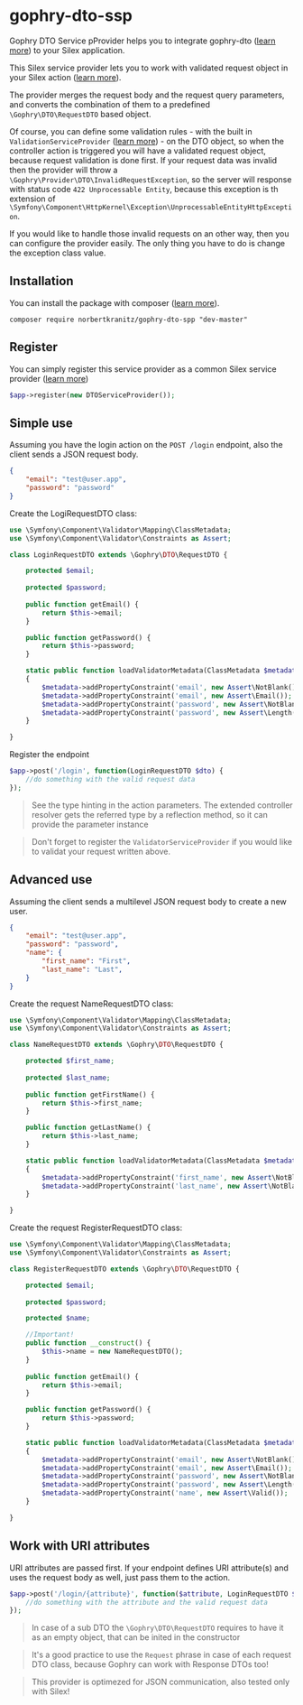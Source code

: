 # gophry-dto-ssp
Gophry DTO Service pProvider helps you to integrate gophry-dto ([learn more](https://github.com/norbertkranitz/gophry-dto)) to your Silex application.

This Silex service provider lets you to work with validated request object in your Silex action ([learn more](http://silex.sensiolabs.org)).

The provider merges the request body and the request query parameters, and converts the combination of them to a predefined ```\Gophry\DTO\RequestDTO``` based object.

Of course, you can define some validation rules - with the built in ```ValidationServiceProvider``` ([learn more](http://silex.sensiolabs.org/doc/providers/validator.html)) -  on the DTO object, so when the controller action is triggered you will have a validated request object, because request validation is done first.
If your request data was invalid then the provider will throw a ```\Gophry\Provider\DTO\InvalidRequestException```, so the server will response with status code ```422 Unprocessable Entity```, because this exception is th extension of ```\Symfony\Component\HttpKernel\Exception\UnprocessableEntityHttpException```.

If you would like to handle those invalid requests on an other way, then you can configure the provider easily. The only thing you have to do is change the exception class value.

## Installation

You can install the package with composer ([learn more](https://getcomposer.org/doc/01-basic-usage.md)).

```
composer require norbertkranitz/gophry-dto-spp "dev-master"
```

## Register

You can simply register this service provider as a common Silex service provider ([learn more](http://silex.sensiolabs.org/doc/master/providers.html))

```php
$app->register(new DTOServiceProvider());
```

## Simple use

Assuming you have the login action on the ```POST /login``` endpoint, also the client sends a JSON request body.

```JSON
{
    "email": "test@user.app",
    "password": "password"
}
```

Create the LogiRequestDTO class:
```php
use \Symfony\Component\Validator\Mapping\ClassMetadata;
use \Symfony\Component\Validator\Constraints as Assert;

class LoginRequestDTO extends \Gophry\DTO\RequestDTO {

    protected $email;
    
    protected $password;
        
    public function getEmail() {
        return $this->email;
    }

    public function getPassword() {
        return $this->password;
    }

    static public function loadValidatorMetadata(ClassMetadata $metadata)
    {
        $metadata->addPropertyConstraint('email', new Assert\NotBlank());
        $metadata->addPropertyConstraint('email', new Assert\Email());
        $metadata->addPropertyConstraint('password', new Assert\NotBlank());
        $metadata->addPropertyConstraint('password', new Assert\Length(['min' => 5]));
    }

}
```

Register the endpoint
```php
$app->post('/login', function(LoginRequestDTO $dto) {
    //do something with the valid request data
});
```

> See the type hinting in the action parameters. The extended controller resolver gets the referred type by a reflection method, so it can provide the parameter instance

> Don't forget to register the ```ValidatorServiceProvider``` if you would like to validat your request written above.

## Advanced use

Assuming the client sends a multilevel JSON request body to create a new user.

```JSON
{
    "email": "test@user.app",
    "password": "password",
    "name": {
        "first_name": "First",
        "last_name": "Last",
    }
}
```

Create the request NameRequestDTO class:
```php
use \Symfony\Component\Validator\Mapping\ClassMetadata;
use \Symfony\Component\Validator\Constraints as Assert;

class NameRequestDTO extends \Gophry\DTO\RequestDTO {

    protected $first_name;
    
    protected $last_name;
        
    public function getFirstName() {
        return $this->first_name;
    }

    public function getLastName() {
        return $this->last_name;
    }

    static public function loadValidatorMetadata(ClassMetadata $metadata)
    {
        $metadata->addPropertyConstraint('first_name', new Assert\NotBlank());
        $metadata->addPropertyConstraint('last_name', new Assert\NotBlank());
    }

}
```

Create the request RegisterRequestDTO class:
```php
use \Symfony\Component\Validator\Mapping\ClassMetadata;
use \Symfony\Component\Validator\Constraints as Assert;

class RegisterRequestDTO extends \Gophry\DTO\RequestDTO {

    protected $email;
    
    protected $password;

    protected $name;

    //Important!
    public function __construct() {
        $this->name = new NameRequestDTO();
    }
        
    public function getEmail() {
        return $this->email;
    }

    public function getPassword() {
        return $this->password;
    }

    static public function loadValidatorMetadata(ClassMetadata $metadata)
    {
        $metadata->addPropertyConstraint('email', new Assert\NotBlank());
        $metadata->addPropertyConstraint('email', new Assert\Email());
        $metadata->addPropertyConstraint('password', new Assert\NotBlank());
        $metadata->addPropertyConstraint('password', new Assert\Length(['min' => 5]));
        $metadata->addPropertyConstraint('name', new Assert\Valid());
    }

}
```

## Work with URI attributes

URI attributes are passed first. If your endpoint defines URI attribute(s) and uses the request body as well, just pass them to the action.

```php
$app->post('/login/{attribute}', function($attribute, LoginRequestDTO $dto) {
    //do something with the attribute and the valid request data
});
```

> In case of a sub DTO the ```\Gophry\DTO\RequestDTO``` requires to have it as an empty object, that can be inited in the constructor

> It's a good practice to use the ```Request``` phrase in case of each request DTO class, because Gophry can work with Response DTOs too!

> This provider is optimezed for JSON communication, also tested only with Silex!

